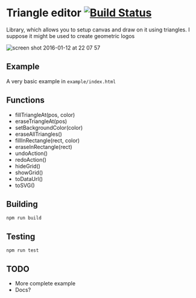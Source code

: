 # Triangle editor [![Build Status](https://travis-ci.org/csk157/triangles-editor.svg?branch=master)](https://travis-ci.org/csk157/triangles-editor)


Library, which allows you to setup canvas and draw on it using triangles. I suppose it might be used to create geometric logos

![screen shot 2016-01-12 at 22 07 57](https://cloud.githubusercontent.com/assets/2392131/12277370/45826ef8-b97b-11e5-8eab-4654f76a7f29.png)

## Example
A very basic example in `example/index.html`

## Functions

- fillTriangleAt(pos, color)
- eraseTriangleAt(pos)
- setBackgroundColor(color)
- eraseAllTriangles()
- fillInRectangle(rect, color)
- eraseInRectangle(rect)
- undoAction()
- redoAction()
- hideGrid()
- showGrid()
- toDataUrl()
- toSVG()

## Building

`npm run build`

## Testing

`npm run test`

## TODO
- More complete example
- Docs?
